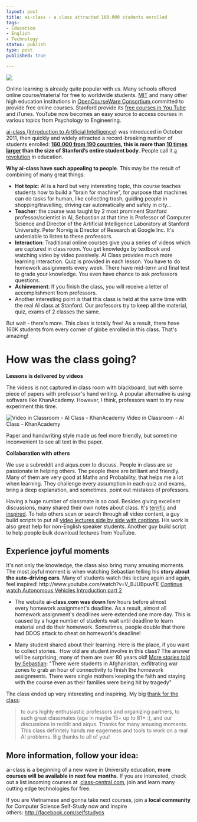 ```yaml
---
layout: post
title: ai-class - a class attracted 160.000 students enrolled
tags:
- Education
- English
- Technology
status: publish
type: post
published: true

---
```


![](http://blog.dotsub.com/wp-content/uploads/2011/09/Screen-Shot-2011-09-06-at-1.01.39-AM.png)

Online learning is already quite popular with us. Many schools offered online course/material for free to worldwide students. <a href="http://ocw.mit.edu/courses/most-visited-courses/" target="_blank">MIT</a> and many other high education institutions in <a href="http://www.ocwconsortium.org/en/courses/ocwsites" target="_blank">OpenCourseWare Consortium </a>committed to provide free online courses. Stanford provide its <a href="http://www.youtube.com/user/StanfordUniversity/videos?view=pl" target="_blank">free courses in You Tube</a> and iTunes. YouTube now becomes an easy source to access courses in various topics from Psychology to Engineering.

<a href="www.ai-class.com" target="_blank">ai-class (Introduction to Artificial Intelligence)</a> was introduced in October 2011, then quickly and widely attracted a record-breaking number of students enrolled: <strong><a href="http://robots.stanford.edu/index.html" target="_blank">160.000 from 190 countries</a>, this is more than <a href="http://www.nytimes.com/2011/08/16/science/16stanford.html?_r=1" target="_blank">10 times larger</a> than the size of Stanford’s entire student body</strong>. People call it <a href="http://blog.dotsub.com/2011/09/05/revolutionary-stanford-ai-class-to-reach-students-speaking-170-languages-with-dotsub/" target="_blank">a revolution</a> in education.

<strong>Why ai-class have such appealing to people</strong>. This may be the result of combining of many great things:
<ul>
	<li><strong>Hot topic</strong>: AI is a hard but very interesting topic, this course teaches students how to build a "brain for machine", for purpose that machines can do tasks for human, like collecting trash, guiding people in shopping/travelling, driving car automatically and safely in city...</li>
	<li><strong>Teacher</strong>: the course was taught by 2 most prominent Stanford professor/scientist in AI, Sebastian at that time is Professor of Computer Science and Director of the Artificial Intelligence Laboratory at Stanford University. Peter Norvig is Director of Research at Google Inc. It's undeniable to listen to these professors.</li>
	<li><strong>Interaction</strong>: Traditional online courses give you a series of videos which are captured in class room. You get knowledge by textbook and watching video by video passively. AI Class provides much more learning interaction. Quiz is provided in each lesson. You have to do homework assignments every week. There have mid-term and final test to grade your knowledge. You even have chance to ask professors questions.</li>
	<li><strong>Achievement</strong>: If you finish the class, you will receive a letter of accomplishment from professors.</li>
	<li>Another interesting point is that this class is held at the same time with the real AI class at Stanford. Our professors try to keep all the material, quiz, exams of 2 classes the same.</li>
</ul>
But wait - there's more. This class is totally free!
As a result, there have 160K students from every corner of globe enrolled in this class. That's amazing!
<h1>How was the class going?</h1>
<strong>Lessons is delivered by videos</strong>

<strong></strong>The videos is not captured in class room with blackboard, but with some piece of papers with professor's hand writing. A popular alternative is using software like KhanAcademy. However, I think, professors want to try new experiment this time.

![Video in Classroom - AI Class - KhanAcademy](https://dl.dropbox.com/u/5680262/kong/2012/02/typeOfVideo.png)
Video in Classroom - AI Class - KhanAcademy



Paper and handwriting style made us feel more friendly, but sometime inconvenient to see all text in the paper.

<strong>Collaboration with others</strong>

<strong></strong>We use a subreddit and aiqus.com to discuss. People in class are so passionate in helping others. The people there are brilliant and friendly. Many of them are very good at Maths and Probability, that helps me a lot when learning. They challenge every assumption in each quiz and exams, bring a deep explanation, and sometimes, point out mistakes of professors.

Having a huge number of classmate is so cool. Besides giving excellent discussions, many shared their own notes about class. It's <a href="http://larvecode.tumblr.com/post/11396980511" target="_blank">terrific</a> and <a href="http://www.reddit.com/r/aiclass/comments/nfqso/my_evernotes_from_the_class/" target="_blank">inspired</a>. To help others scan or search through all video content, a guy build scripts to put all <a href="wonderwhy-er.com/ai-class/" target="_blank">video lectures side by side with captions</a>. His work is also great help for non-English speaker students. Another guy build script to help people bulk download lectures from YouTube.
<h2>Experience joyful moments</h2>
It's not only the knowledge, the class also bring many amusing moments.
The most joyful moment is when watching Sebastian telling his <strong>story about the auto-driving cars</strong>. Many of students watch this lecture again and again, feel inspired!
http://www.youtube.com/watch?v=V_BJUBpuvFE
<a href="http://www.youtube.com/watch?v=kqDvbguZsAA" target="_blank">Continue watch Autonomous Vehicles Introduction part 2</a>

- The website <strong>ai-class.com was down</strong> few hours before almost every homework assignment's deadline. As a result, almost all homework assignment's deadlines were extended one more day. This is caused by a huge number of students wait until deadline to learn material and do their homework. Sometimes, people double that there had DDOS attack to cheat on homework's deadline!

- Many student shared about their learning. Here is the place, if you want to collect stories.  How old are student involve in this class? The answer will be surprising, many of them are over 80 years old! <a href="http://blogs.reuters.com/felix-salmon/2012/01/23/udacity-and-the-future-of-online-universities/" target="_blank">More stories told by Sebastian</a>: "There were students in Afghanistan, exfiltrating war zones to grab an hour of connectivity to finish the homework assignments. There were single mothers keeping the faith and staying with the course even as their families were being hit by tragedy"

The class ended up very interesting and inspiring. My big <a href="http://www.reddit.com/r/aiclass/comments/nj71v/the_class_is_ended_time_to_express_my_big_thanks/">thank for the class</a>:
<blockquote>to ours highly enthusiastic professors and organizing partners, to such great classmates (age in maybe 15+ up to 81+ :), and our discussions in reddit and aiqus. Thanks for many amusing moments. This class definitely hands me eagerness and tools to work on a real AI problems. Big thanks to all of you!</blockquote>
<h2></h2>
<h2>More information, follow your idea:</h2>
ai-class is a beginning of a new wave in University education, <strong>more courses will be available in next few months</strong>. If you are interested, check out a list incoming courses at  <a href="http://www.class-central.com/" target="_blank">class-central.com</a>, join and learn many cutting edge technologies for free.

If you are Vietnamese and gonna take next courses, join a <strong>local community</strong> for Computer Science Self-Study now and inspire others: <a href="http://facebook.com/selfstudycs" target="_blank">http://facebook.com/selfstudycs</a>
